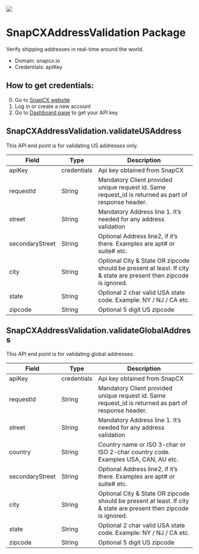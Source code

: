 [![](https://scdn.rapidapi.com/RapidAPI_banner.png)](https://rapidapi.com/package/SnapCXAddressValidation/functions?utm_source=RapidAPIGitHub_SnapCXAddressValidationFunctions&utm_medium=button&utm_content=RapidAPI_GitHub)

# SnapCXAddressValidation Package
Verify shipping addresses in real-time around the world.
* Domain: snapcx.io
* Credentials: apiKey

## How to get credentials: 
0. Go to [SnapCX website](https://snapcx.io/) 
1. Log in or create a new account
2. Go to [Dashboard page](https://developer.snapcx.io/admin/applications) to get your API key

## SnapCXAddressValidation.validateUSAddress
This API end point is for validating US addresses only.

| Field          | Type       | Description
|----------------|------------|----------
| apiKey         | credentials| Api key obtained from SnapCX
| requestId      | String     | Mandatory Client provided unique request id. Same request_id is returned as part of response header.
| street         | String     | Mandatory Address line 1. It’s needed for any address validation
| secondaryStreet| String     | Optional Address line2, if it’s there. Examples are apt# or suite# etc.
| city           | String     | Optional City & State OR zipcode should be present at least. If city & state are present then zipcode is ignored.
| state          | String     | Optional 2 char valid USA state code. Example: NY / NJ / CA etc.
| zipcode        | String     | Optional 5 digit US zipcode

## SnapCXAddressValidation.validateGlobalAddress
This API end point is for validating global addresses.

| Field          | Type       | Description
|----------------|------------|----------
| apiKey         | credentials| Api key obtained from SnapCX
| requestId      | String     | Mandatory Client provided unique request id. Same request_id is returned as part of response header.
| street         | String     | Mandatory Address line 1. It’s needed for any address validation
| country        | String     | Country name or ISO 3-char or ISO 2-char country code. Examples USA, CAN, AU etc.
| secondaryStreet| String     | Optional Address line2, if it’s there. Examples are apt# or suite# etc.
| city           | String     | Optional City & State OR zipcode should be present at least. If city & state are present then zipcode is ignored.
| state          | String     | Optional 2 char valid USA state code. Example: NY / NJ / CA etc.
| zipcode        | String     | Optional 5 digit US zipcode

